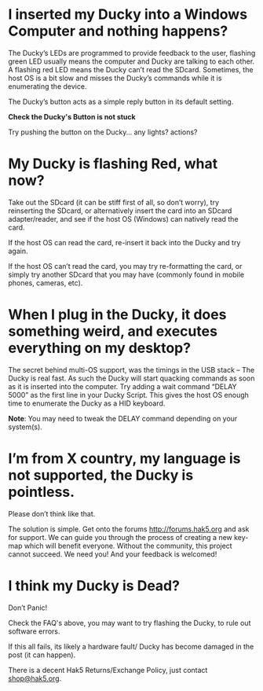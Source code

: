 # I inserted my Ducky into a Windows Computer and nothing happens? #
The Ducky’s LEDs are programmed to provide feedback to the user, flashing green LED usually means the computer and Ducky are talking to each other. A flashing red LED means the Ducky can’t read the SDcard.
Sometimes, the host OS is a bit slow and misses the Ducky’s commands while it is enumerating the device.

The Ducky’s button acts as a simple reply button in its default setting.

**Check the Ducky's Button is not stuck**

Try pushing the button on the Ducky… any lights? actions?

# My Ducky is flashing Red, what now? #
Take out the SDcard (it can be stiff first of all, so don’t worry), try reinserting the SDcard, or alternatively insert the card into an SDcard adapter/reader, and see if the host OS (Windows) can natively read the card.

If the host OS can read the card, re-insert it back into the Ducky and try again.

If the host OS can’t read the card, you may try re-formatting the card, or simply try another SDcard that you may have (commonly found in mobile phones, cameras, etc).

# When I plug in the Ducky, it does something weird, and executes everything on my desktop? #
The secret behind multi-OS support, was the timings in the USB stack – The Ducky is real fast.  As such the Ducky will start quacking commands as soon as it is inserted into the computer.  Try adding a wait command “DELAY 5000” as the first line in your Ducky Script.  This gives the host OS enough time to enumerate the Ducky as a HID keyboard.

**Note**: You may need to tweak the DELAY command depending on your system(s).

# I’m from X country, my language is not supported, the Ducky is pointless. #
Please don’t think like that.

The solution is simple. Get onto the forums http://forums.hak5.org and ask for support.  We can guide you through the process of creating a new key-map which will benefit everyone.  Without the community, this project cannot succeed.  We need you! And your feedback is welcomed!

# I think my Ducky is Dead? #

Don’t Panic!

Check the FAQ's above, you may want to try flashing the Ducky, to rule out software errors.

If this all fails, its likely a hardware fault/ Ducky has become damaged in the post (it can happen).

There is a decent Hak5 Returns/Exchange Policy, just contact shop@hak5.org.